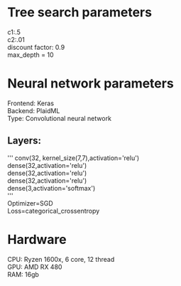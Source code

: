 # Tree search parameters  
c1:.5  
c2:.01  
discount factor: 0.9  
max_depth = 10
# Neural network parameters  
Frontend: Keras  
Backend: PlaidML  
Type: Convolutional neural network  
## Layers:   
'''
conv(32, kernel_size(7,7),activation='relu')  
dense(32,activation='relu')  
dense(32,activation='relu')  
dense(32,activation='relu')  
dense(3,activation='softmax')  
'''  
Optimizer=SGD  
Loss=categorical_crossentropy  

# Hardware
CPU: Ryzen 1600x, 6 core, 12 thread  
GPU: AMD RX 480  
RAM: 16gb  


